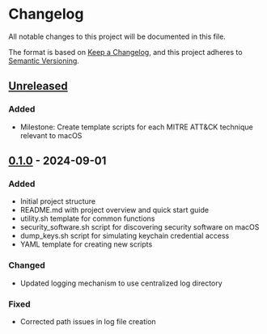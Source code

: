 # Changelog

All notable changes to this project will be documented in this file.

The format is based on [Keep a Changelog](https://keepachangelog.com/en/1.0.0/),
and this project adheres to [Semantic Versioning](https://semver.org/spec/v2.0.0.html).

## [Unreleased]

### Added
- Milestone: Create template scripts for each MITRE ATT&CK technique relevant to macOS

## [0.1.0] - 2024-09-01

### Added
- Initial project structure
- README.md with project overview and quick start guide
- utility.sh template for common functions
- security_software.sh script for discovering security software on macOS
- dump_keys.sh script for simulating keychain credential access
- YAML template for creating new scripts

### Changed
- Updated logging mechanism to use centralized log directory

### Fixed
- Corrected path issues in log file creation

[Unreleased]: https://github.com/armadocorp/attack-macOS/compare/v0.1.0...HEAD
[0.1.0]: https://github.com/armadocorp/attack-macOS/releases/tag/v0.1.0
